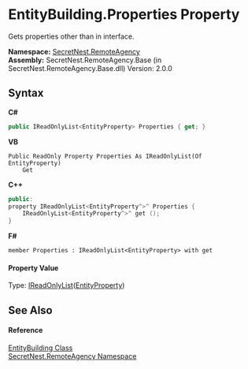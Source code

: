 # EntityBuilding.Properties Property 
 

Gets properties other than in interface.

**Namespace:**&nbsp;<a href="N_SecretNest_RemoteAgency">SecretNest.RemoteAgency</a><br />**Assembly:**&nbsp;SecretNest.RemoteAgency.Base (in SecretNest.RemoteAgency.Base.dll) Version: 2.0.0

## Syntax

**C#**<br />
``` C#
public IReadOnlyList<EntityProperty> Properties { get; }
```

**VB**<br />
``` VB
Public ReadOnly Property Properties As IReadOnlyList(Of EntityProperty)
	Get
```

**C++**<br />
``` C++
public:
property IReadOnlyList<EntityProperty^>^ Properties {
	IReadOnlyList<EntityProperty^>^ get ();
}
```

**F#**<br />
``` F#
member Properties : IReadOnlyList<EntityProperty> with get

```


#### Property Value
Type: <a href="https://docs.microsoft.com/dotnet/api/system.collections.generic.ireadonlylist-1" target="_blank">IReadOnlyList</a>(<a href="T_SecretNest_RemoteAgency_EntityProperty">EntityProperty</a>)

## See Also


#### Reference
<a href="T_SecretNest_RemoteAgency_EntityBuilding">EntityBuilding Class</a><br /><a href="N_SecretNest_RemoteAgency">SecretNest.RemoteAgency Namespace</a><br />